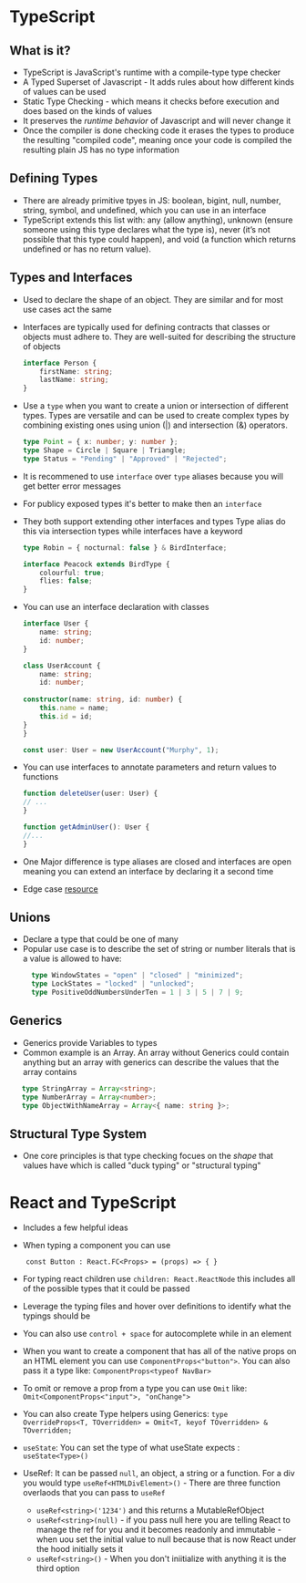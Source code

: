 # TypeScript

## What is it?
* TypeScript is JavaScript's runtime with a compile-type type checker
* A Typed Superset of Javascript - It adds rules about how different kinds of values can be used
* Static Type Checking - which means it checks before execution and does based on the kinds of values
* It preserves the *runtime behavior* of Javascript and will never change it 
* Once the compiler is done checking code it erases the types to produce the resulting "compiled code", meaning once your code is compiled the resulting plain JS has no type information


## Defining Types 
* There are already primitive tpyes in JS: boolean, bigint, null, number, string, symbol, and undefined, which you can use in an interface
* TypeScript extends this list with: any (allow anything), unknown (ensure someone using this type declares what the type is), never (it’s not possible that this type could happen), and void (a function which returns undefined or has no return value).

## Types and Interfaces
* Used to declare the shape of an object. They are similar and for most use cases act the same
* Interfaces are typically used for defining contracts that classes or objects must adhere to. They are well-suited for describing the structure of objects
    ```typescript
    interface Person {
        firstName: string;
        lastName: string;
    }
    ```
* Use a `type` when you want to create a union or intersection of different types. Types are versatile and can be used to create complex types by combining existing ones using union (|) and intersection (&) operators.
    ```typescript
    type Point = { x: number; y: number };
    type Shape = Circle | Square | Triangle;
    type Status = "Pending" | "Approved" | "Rejected";
    ```
* It is recommened to use `interface` over `type` aliases because you will get better error messages
* For publicy exposed types it's better to make then an `interface` 
* They both support extending other interfaces and types Type alias do this via intersection types while interfaces have a keyword
    ```typescript 
    type Robin = { nocturnal: false } & BirdInterface;

    interface Peacock extends BirdType {
        colourful: true;
        flies: false;
    }
    ```
* You can use an interface declaration with classes
    ```typescript
    interface User {
        name: string;
        id: number;
    }

    class UserAccount {
        name: string;
        id: number;
        
    constructor(name: string, id: number) {
        this.name = name;
        this.id = id;
    }
    }
    
    const user: User = new UserAccount("Murphy", 1);
    ```
* You can use interfaces to annotate parameters and return values to functions
    ```typescript
    function deleteUser(user: User) {
    // ...
    }

    function getAdminUser(): User {
    //...
    }
    ```
* One Major difference is type aliases are closed and interfaces are open meaning you can extend an interface by declaring it a second time

* Edge case [resource](https://stackoverflow.com/questions/37233735/typescript-interfaces-vs-types/52682220#52682220
) 


## Unions 
* Declare a type that could be one of many
* Popular use case is to describe the set of string or number literals that is a value is allowed to have: 
  ```typescript
    type WindowStates = "open" | "closed" | "minimized";
    type LockStates = "locked" | "unlocked";
    type PositiveOddNumbersUnderTen = 1 | 3 | 5 | 7 | 9;
  ```

## Generics 
* Generics provide Variables to types
* Common example is an Array. An array without Generics could contain anything but an array with generics can describe the values that the array contains
  
 ```typescript
    type StringArray = Array<string>;
    type NumberArray = Array<number>;
    type ObjectWithNameArray = Array<{ name: string }>;
 ``` 



## Structural Type System
* One core principles is that type checking focues on the *shape* that values have which is called "duck typing" or "structural typing"




# React and TypeScript 
- Includes a few helpful ideas 

* When typing a component you can use 
```
    const Button : React.FC<Props> = (props) => { }
```

* For typing react children use `children: React.ReactNode` this includes all of the possible types that it could be passed

* Leverage the typing files and hover over definitions to identify what the typings should be 
* You can also use `control + space` for autocomplete while in an element 

* When you want to create a component that has all of the native props on an HTML element you can use `ComponentProps<"button">`. You can also pass it a type like: `ComponentProps<typeof NavBar>`

* To omit or remove a prop from a type you can use `Omit` like: `Omit<ComponentProps<"input">, "onChange">`
* You can also create Type helpers using Generics: `type OverrideProps<T, TOverridden> = Omit<T, keyof TOverridden> & TOverridden;`
* `useState`: You can set the type of what useState expects : `useState<Type>()`
* UseRef: It can be passed `null`, an object, a string or a function. For a div you would type `useRef<HTMLDivElement>()` - There are three function overlaods that you can pass to `useRef`
  * `useRef<string>('1234')` and this returns a MutableRefObject
  * `useRef<string>(null)` - if you pass null here you are telling React to manage the ref for you and it becomes readonly and immutable - when uou set the initial value to null because that is now React under the hood initially sets it 
  * `useRef<string>()` - When you don't iniitialize with anything it is the third option 

